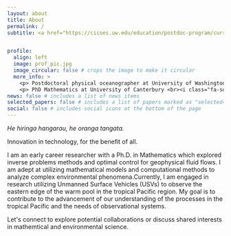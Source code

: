 ```yaml
---
layout: about
title: About
permalink: /
subtitle: <a href="https://cicoes.uw.edu/education/postdoc-program/current-postdoctoral-researchers/">University of Washington</a>, <a href="https://www.pmel.noaa.gov/ocs/people">NOAA Pacific Marine Environment Laboratory</a> 


profile:
  align: left
  image: prof_pic.jpg
  image_circular: false # crops the image to make it circular
  more_info: >
    <p> Postdoctoral physical oceanographer at University of Washington <br><i class="fa-solid fa-map-marker"></i> Seattle, WA</p>
    <p> PhD Mathematics at University of Canterbury <br><i class="fa-solid fa-map-marker"></i> Christchurch, New Zealand</p>
news: false # includes a list of news items
selected_papers: false # includes a list of papers marked as "selected={true}"
social: false # includes social icons at the bottom of the page
---
```



_He hiringa hangarau, he oranga tangata._

Innovation in technology, for the benefit of all.


I am an early career researcher with a Ph.D. in Mathematics which explored inverse problems methods and optimal control for geophysical fluid flows. I am adept at utilizing mathematical models and computational methods to analyze complex environmental phenomena.Currently, I am engaged in research utilizing Unmanned Surface Vehicles (USVs) to observe the eastern edge of the warm pool in the tropical Pacific region. My goal is to contribute to the advancement of our understanding of the processes in the tropical Pacific and the needs of observational systems.

Let's connect to explore potential collaborations or discuss shared interests in mathemtical and environmental science. 


